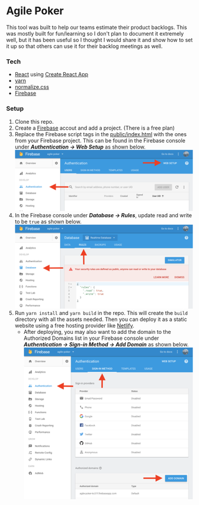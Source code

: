# Agile Poker

This tool was built to help our teams estimate their product backlogs. This was mostly built for fun/learning so I don't plan to document it extremely well, but it has been useful so I thought I would share it and show how to set it up so that others can use it for their backlog meetings as well.

### Tech
- [React](https://reactjs.org/) using [Create React App](https://github.com/facebookincubator/create-react-app)
- [yarn](https://yarnpkg.com/en/)
- [normalize.css](https://necolas.github.io/normalize.css/)
- [Firebase](https://firebase.google.com/)

### Setup
1. Clone this repo.
1. Create a [Firebase](https://firebase.google.com/) accout and add a project. (There is a free plan)
1. Replace the Firebase script tags in the [public/index.html](public/index.html) with the ones from your Firebase project. This can be found in the Firebase console under ***Authentication -> Web Setup*** as shown below. ![Web Setup](docs/imgs/webSetup.png)
1. In the Firebase console under ***Database -> Rules***, update read and write to be `true` as shown below. ![Rules](docs/imgs/rules.png)
1. Run `yarn install` and `yarn build` in the repo. This will create the `build` directory with all the assets needed. Then you can deploy it as a static website using a free hosting provider like [Netlify](https://www.netlify.com/).
    - After deploying, you may also want to add the domain to the Authorized Domains list in your Firebase console under ***Authentication -> Sign-in Method -> Add Domain*** as shown below. ![Authorized Domains](docs/imgs/authDomains.png)
